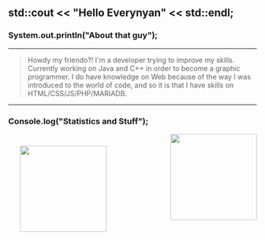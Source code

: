 ## std::cout << "Hello Everynyan" << std::endl;
### System.out.println("About that guy");
---
> Howdy my friendo?! I'm a developer trying to improve my skills. Currently working on Java and C++
> in order to become a graphic programmer. I do have knowledge on Web because of the way I was introduced
> to the world of code, and so it is that I have skills on HTML/CSS/JS/PHP/MARIADB.
---

### Console.log("Statistics and Stuff"); 
<img align="left" src="https://github-readme-stats.vercel.app/api?username=henzoparahua&show_icons=true&theme=synthwave" style="height: 175px; margin:24px;"><img align="right" src="https://github-readme-stats.vercel.app/api/top-langs/?username=henzoparahua&layout=compact&theme=synthwave&hide=html,css" style="height: 175px;">
